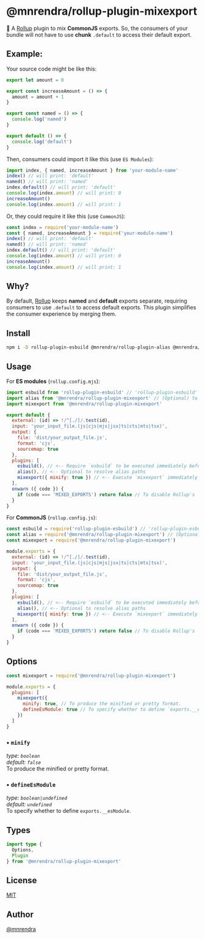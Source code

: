 # @mnrendra/rollup-plugin-mixexport
🍣 A [Rollup](https://rollupjs.org/) plugin to mix **CommonJS** exports. So, the consumers of your bundle will not have to use **chunk** `.default` to access their default export.

## Example:
Your source code might be like this:
```javascript
export let amount = 0

export const increaseAmount = () => {
  amount = amount + 1
}

export const named = () => {
  console.log('named')
}

export default () => {
  console.log('default')
}
```
Then, consumers could import it like this (use `ES Modules`):
```javascript
import index, { named, increaseAmount } from 'your-module-name'
index() // will print: 'default'
named() // will print: 'named'
index.default() // will print: 'default'
console.log(index.amount) // will print: 0
increaseAmount()
console.log(index.amount) // will print: 1
```
Or, they could require it like this (use `CommonJS`):
```javascript
const index = require('your-module-name')
const { named, increaseAmount } = require('your-module-name')
index() // will print: 'default'
named() // will print: 'named'
index.default() // will print: 'default'
console.log(index.amount) // will print: 0
increaseAmount()
console.log(index.amount) // will print: 1
```
## Why?
By default, [Rollup](https://rollupjs.org/) keeps **named** and **default** exports separate, requiring consumers to use `.default` to access default exports. This plugin simplifies the consumer experience by merging them.

## Install
```bash
npm i -D rollup-plugin-esbuild @mnrendra/rollup-plugin-alias @mnrendra/rollup-plugin-mixexport
```

## Usage
For **ES modules** (`rollup.config.mjs`):
```javascript
import esbuild from 'rollup-plugin-esbuild' // 'rollup-plugin-esbuild' is required
import alias from '@mnrendra/rollup-plugin-mixexport' // (Optional) to resolve alias paths
import mixexport from '@mnrendra/rollup-plugin-mixexport'

export default {
  external: (id) => !/^[./]/.test(id),
  input: 'your_input_file.(js|cjs|mjs|jsx|ts|cts|mts|tsx)',
  output: {
    file: 'dist/your_output_file.js',
    format: 'cjs',
    sourcemap: true
  },
  plugins: [
    esbuild(), // <-- Require `esbuild` to be executed immediately before `mixexport` or `alias`
    alias(), // <-- Optional to resolve alias paths
    mixexport({ minify: true }) // <-- Execute `mixexport` immediately after `esbuild` or `alias`
  ],
  onwarn ({ code }) {
    if (code === 'MIXED_EXPORTS') return false // To disable Rollup's 'MIXED_EXPORTS' warning log
  }
}
```
For **CommonJS** (`rollup.config.js`):
```javascript
const esbuild = require('rollup-plugin-esbuild') // 'rollup-plugin-esbuild' is required
const alias = require('@mnrendra/rollup-plugin-mixexport') // (Optional) to resolve alias paths
const mixexport = require('@mnrendra/rollup-plugin-mixexport')

module.exports = {
  external: (id) => !/^[./]/.test(id),
  input: 'your_input_file.(js|cjs|mjs|jsx|ts|cts|mts|tsx)',
  output: {
    file: 'dist/your_output_file.js',
    format: 'cjs',
    sourcemap: true
  },
  plugins: [
    esbuild(), // <-- Require `esbuild` to be executed immediately before `mixexport` or `alias`
    alias(), // <-- Optional to resolve alias paths
    mixexport({ minify: true }) // <-- Execute `mixexport` immediately after `esbuild` or `alias`
  ],
  onwarn ({ code }) {
    if (code === 'MIXED_EXPORTS') return false // To disable Rollup's 'MIXED_EXPORTS' warning log
  }
}
```

## Options
```javascript
const mixexport = require('@mnrendra/rollup-plugin-mixexport')

module.exports = {
  plugins: [
    mixexport({
      minify: true, // To produce the minified or pretty format.
      defineEsModule: true // To specify whether to define `exports.__esModule`.
    })
  ]
}
```

### • `minify`
*type: `boolean`*<br/>
*default: `false`*<br/>
To produce the minified or pretty format.

### • `defineEsModule`
*type: `boolean|undefined`*<br/>
*default: `undefined`*<br/>
To specify whether to define `exports.__esModule`.

## Types
```typescript
import type {
  Options,
  Plugin
} from '@mnrendra/rollup-plugin-mixexport'
```

## License
[MIT](https://github.com/mnrendra/rollup-plugin-mixexport/blob/HEAD/LICENSE)

## Author
[@mnrendra](https://github.com/mnrendra)
